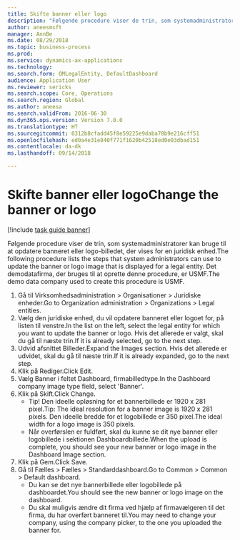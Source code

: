 ```yaml
--- 
title: Skifte banner eller logo
description: "Følgende procedure viser de trin, som systemadministratorer kan bruge til at opdatere banneret eller logo-billedet, der vises for en juridisk enhed."
author: aneesmsft
manager: AnnBe
ms.date: 08/29/2018
ms.topic: business-process
ms.prod: 
ms.service: dynamics-ax-applications
ms.technology: 
ms.search.form: OMLegalEntity, DefaultDashboard
audience: Application User
ms.reviewer: sericks
ms.search.scope: Core, Operations
ms.search.region: Global
ms.author: aneesa
ms.search.validFrom: 2016-06-30
ms.dyn365.ops.version: Version 7.0.0
ms.translationtype: HT
ms.sourcegitcommit: 0312b8cfadd45f8e59225e9daba78b9e216cff51
ms.openlocfilehash: ed0a4e31e840f771f1620b42518ed0e03dbad151
ms.contentlocale: da-dk
ms.lasthandoff: 09/14/2018

---
```

# <a name="change-the-banner-or-logo"></a><span data-ttu-id="f36df-103">Skifte banner eller logo</span><span class="sxs-lookup"><span data-stu-id="f36df-103">Change the banner or logo</span></span>

[!include [task guide banner](../../includes/task-guide-banner.md)]

<span data-ttu-id="f36df-104">Følgende procedure viser de trin, som systemadministratorer kan bruge til at opdatere banneret eller logo-billedet, der vises for en juridisk enhed.</span><span class="sxs-lookup"><span data-stu-id="f36df-104">The following procedure lists the steps that system administrators can use to update the banner or logo image that is displayed for a legal entity.</span></span> <span data-ttu-id="f36df-105">Det demodatafirma, der bruges til at oprette denne procedure, er USMF.</span><span class="sxs-lookup"><span data-stu-id="f36df-105">The demo data company used to create this procedure is USMF.</span></span>

1. <span data-ttu-id="f36df-106">Gå til Virksomhedsadministration > Organisationer > Juridiske enheder.</span><span class="sxs-lookup"><span data-stu-id="f36df-106">Go to Organization administration > Organizations > Legal entities.</span></span>
2. <span data-ttu-id="f36df-107">Vælg den juridiske enhed, du vil opdatere banneret eller logoet for, på listen til venstre.</span><span class="sxs-lookup"><span data-stu-id="f36df-107">In the list on the left, select the legal entity for which you want to update the banner or logo.</span></span> <span data-ttu-id="f36df-108">Hvis det allerede er valgt, skal du gå til næste trin.</span><span class="sxs-lookup"><span data-stu-id="f36df-108">If it is already selected, go to the next step.</span></span>
3. <span data-ttu-id="f36df-109">Udvid afsnittet Billeder.</span><span class="sxs-lookup"><span data-stu-id="f36df-109">Expand the Images section.</span></span> <span data-ttu-id="f36df-110">Hvis det allerede er udvidet, skal du gå til næste trin.</span><span class="sxs-lookup"><span data-stu-id="f36df-110">If it is already expanded, go to the next step.</span></span>
4. <span data-ttu-id="f36df-111">Klik på Rediger.</span><span class="sxs-lookup"><span data-stu-id="f36df-111">Click Edit.</span></span>
5. <span data-ttu-id="f36df-112">Vælg Banner i feltet Dashboard, firmabilledtype.</span><span class="sxs-lookup"><span data-stu-id="f36df-112">In the Dashboard company image type field, select 'Banner'.</span></span>
6. <span data-ttu-id="f36df-113">Klik på Skift.</span><span class="sxs-lookup"><span data-stu-id="f36df-113">Click Change.</span></span>
    * <span data-ttu-id="f36df-114">Tip! Den ideelle opløsning for et bannerbillede er 1920 x 281 pixel.</span><span class="sxs-lookup"><span data-stu-id="f36df-114">Tip: The ideal resolution for a banner image is 1920 x 281 pixels.</span></span> <span data-ttu-id="f36df-115">Den ideelle bredde for et logobillede er 350 pixel.</span><span class="sxs-lookup"><span data-stu-id="f36df-115">The ideal width for a logo image is 350 pixels.</span></span>  
    * <span data-ttu-id="f36df-116">Når overførslen er fuldført, skal du kunne se dit nye banner eller logobillede i sektionen Dashboardbillede.</span><span class="sxs-lookup"><span data-stu-id="f36df-116">When the upload is complete, you should see your new banner or logo image in the Dashboard Image section.</span></span>  
7. <span data-ttu-id="f36df-117">Klik på Gem.</span><span class="sxs-lookup"><span data-stu-id="f36df-117">Click Save.</span></span>
8. <span data-ttu-id="f36df-118">Gå til Fælles > Fælles > Standarddashboard.</span><span class="sxs-lookup"><span data-stu-id="f36df-118">Go to Common > Common > Default dashboard.</span></span>
    * <span data-ttu-id="f36df-119">Du kan se det nye bannerbillede eller logobillede på dashboardet.</span><span class="sxs-lookup"><span data-stu-id="f36df-119">You should see the new banner or logo image on the dashboard.</span></span>  
    * <span data-ttu-id="f36df-120">Du skal muligvis ændre dit firma ved hjælp af firmavælgeren til det firma, du har overført banneret til.</span><span class="sxs-lookup"><span data-stu-id="f36df-120">You may need to change your company, using the company picker, to the one you uploaded the banner for.</span></span>  


